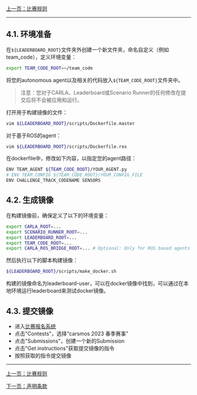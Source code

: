 [上一页：比赛规则](rules.md)

---

## 4.1. 环境准备
在`${LEADERBOARD_ROOT}`文件夹外创建一个新文件夹，命名自定义（例如team_code），定义环境变量：
```bash
export TEAM_CODE_ROOT=~/team_code
```
将您的autonomous agent以及相关的代码放入`${TEAM_CODE_ROOT}`文件夹中。

> 注意：您对于CARLA、Leaderboard或Scenario Runner的任何修改在提交后将不会被应用和运行。

打开用于构建镜像的文件：
```bash
vim ${LEADERBOARD_ROOT}/scripts/Dockerfile.master
```
对于基于ROS的agent：
```bash
vim ${LEADERBOARD_ROOT}/scripts/Dockerfile.ros
```
在dockerfile中，修改如下内容，以指定您的agent路径：
```bash
ENV TEAM_AGENT ${TEAM_CODE_ROOT}/YOUR_AGENT.py
# ENV TEAM_CONFIG ${TEAM_CODE_ROOT}/YOUR_CONFIG_FILE
ENV CHALLENGE_TRACK_CODENAME SENSORS
```

## 4.2. 生成镜像
在构建镜像前，确保定义了以下的环境变量：
```bash
export CARLA_ROOT=...
export SCENARIO_RUNNER_ROOT=...
export LEADERBOARD_ROOT=...
export TEAM_CODE_ROOT=...
export CARLA_ROS_BRIDGE_ROOT=... # Optional: Only for ROS based agents
```
然后执行以下的脚本构建镜像：
```bash
${LEADERBOARD_ROOT}/scripts/make_docker.sh
```
构建的镜像命名为leaderboard-user，可以在docker镜像中找到，可以通过在本地环境运行leaderboard来测试docker镜像。

## 4.3. 提交镜像
- 进入[比赛报名系统](http://161.189.217.21:3000/)
- 点击"Contests"，选择“carsmos 2023 春季赛事”
- 点击"Submissions"，创建一个新的Submission
- 点击"Get instructions"获取提交镜像的指令
- 按照获取的指令提交镜像

---
[上一页：比赛规则](rules.md)

[下一页：声明条款](clause.md)